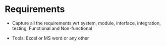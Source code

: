 # Requirements

* Capture all the requirements wrt system, module, interface, integration, testing, Functional and Non-functional

* Tools: Excel or MS word or any other

